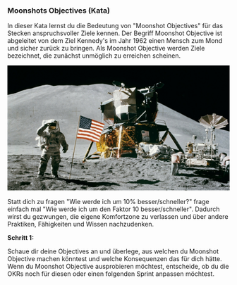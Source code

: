 ### Moonshots Objectives (Kata)
In dieser Kata lernst du die Bedeutung von "Moonshot Objectives" für das Stecken anspruchsvoller Ziele kennen. Der Begriff Moonshot Objective ist abgeleitet von dem Ziel Kennedy's im Jahr 1962 einen Mensch zum Mond und sicher zurück zu bringen. Als Moonshot Objective werden Ziele bezeichnet, die zunächst unmöglich zu erreichen scheinen.

![](./images/moonshot.png)

Statt dich zu fragen "Wie werde ich um 10% besser/schneller?" frage einfach mal "Wie werde ich um den Faktor 10 besser/schneller". Dadurch wirst du gezwungen, die eigene Komfortzone zu verlassen und über andere Praktiken, Fähigkeiten und Wissen nachzudenken.

**Schritt 1:**

Schaue dir deine Objectives an und überlege, aus welchen du Moonshot Objective machen könntest und welche Konsequenzen das für dich hätte. Wenn du Moonshot Objective ausprobieren möchtest, entscheide, ob du die OKRs noch für diesen oder einen folgenden Sprint anpassen möchtest.